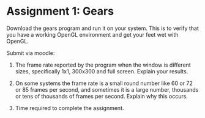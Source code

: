 # Assignment 1: Gears

Download the gears program and run it on your system. This is to verify that you have a working
OpenGL environment and get your feet wet with OpenGL.

Submit via moodle:

1) The frame rate reported by the program when the window is different sizes,
specifically 1x1, 300x300 and full screen. Explain your results.

2) On some systems the frame rate is a small round number like 60 or 72 or 85
frames per second, and sometimes it is a large number, thousands or tens of
thousands of frames per second. Explain why this occurs.

3) Time required to complete the assignment.
